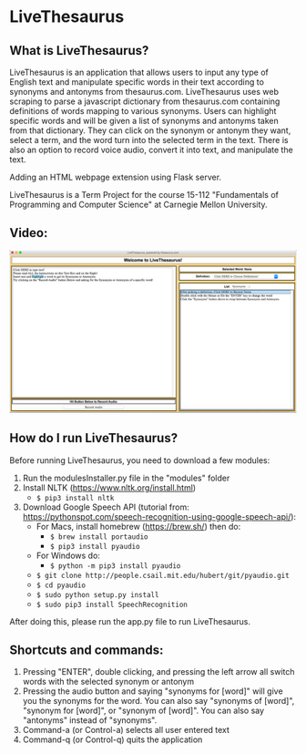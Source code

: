 # LiveThesaurus

## What is LiveThesaurus?

LiveThesaurus is an application that allows users to input any type of English text and 
manipulate specific words in their text according to synonyms and antonyms from thesaurus.com. 
LiveThesaurus uses web scraping to parse a javascript dictionary from thesaurus.com containing 
definitions of words mapping to various synonyms. Users can highlight specific words and will 
be given a list of synonyms and antonyms taken from that dictionary. They can click on the synonym
or antonym they want, select a term, and the word turn into the selected term in the text. There 
is also an option to record voice audio, convert it into text, and manipulate the text.

Adding an HTML webpage extension using Flask server.

LiveThesaurus is a Term Project for the course 15-112 "Fundamentals of Programming and Computer 
Science" at Carnegie Mellon University.

## Video:

[![Video Link](https://github.com/EdwardLu2018/LiveThesaurus/blob/master/image-for-readme/img.png)](https://youtu.be/QUXn-8Eoq7w)

## How do I run LiveThesaurus?

Before running LiveThesaurus, you need to download a few modules:
1. Run the modulesInstaller.py file in the "modules" folder
2. Install NLTK (https://www.nltk.org/install.html)
	- ```$ pip3 install nltk```
3. Download Google Speech API (tutorial from: https://pythonspot.com/speech-recognition-using-google-speech-api/):<br>
	- For Macs, install homebrew (https://brew.sh/) then do:
		- ```$ brew install portaudio```
		- ```$ pip3 install pyaudio```
	- For Windows do:
		- ```$ python -m pip3 install pyaudio```
	- ```$ git clone http://people.csail.mit.edu/hubert/git/pyaudio.git```<br>
	- ```$ cd pyaudio```<br>
	- ```$ sudo python setup.py install```<br>
	- ```$ sudo pip3 install SpeechRecognition```

After doing this, please run the app.py file to run LiveThesaurus.


## Shortcuts and commands:

1. Pressing "ENTER", double clicking, and pressing the left arrow all switch words with the 
   selected synonym or antonym<br>
2. Pressing the audio button and saying "synonyms for [word]" will give you the synonyms for the word.
   You can also say "synonyms of [word]", "synonym for [word]", or "synonym of [word]". You can also
   say "antonyms" instead of "synonyms".
3. Command-a (or Control-a) selects all user entered text<br>
4. Command-q (or Control-q) quits the application<br>
